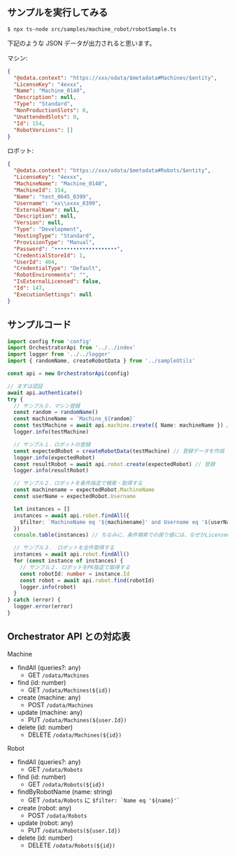 ## サンプルを実行してみる

```console
$ npx ts-node src/samples/machine_robot/robotSample.ts
```

下記のような JSON データが出力されると思います。

マシン:

```json
{
  "@odata.context": "https://xxx/odata/$metadata#Machines/$entity",
  "LicenseKey": "4exxx",
  "Name": "Machine_0140",
  "Description": null,
  "Type": "Standard",
  "NonProductionSlots": 0,
  "UnattendedSlots": 0,
  "Id": 154,
  "RobotVersions": []
}
```

ロボット:

```json
{
  "@odata.context": "https://xxx/odata/$metadata#Robots/$entity",
  "LicenseKey": "4exxx",
  "MachineName": "Machine_0140",
  "MachineId": 154,
  "Name": "test_0645_0399",
  "Username": "xx\\xxxx_0399",
  "ExternalName": null,
  "Description": null,
  "Version": null,
  "Type": "Development",
  "HostingType": "Standard",
  "ProvisionType": "Manual",
  "Password": "••••••••••••••••••••",
  "CredentialStoreId": 1,
  "UserId": 404,
  "CredentialType": "Default",
  "RobotEnvironments": "",
  "IsExternalLicensed": false,
  "Id": 147,
  "ExecutionSettings": null
}
```


## サンプルコード

```typescript
import config from 'config'
import OrchestratorApi from '../../index'
import logger from '../../logger'
import { randomName, createRobotData } from '../sampleUtils'

const api = new OrchestratorApi(config)

// まずは認証
await api.authenticate()
try {
  // サンプル０．マシン登録
  const random = randomName()
  const machineName = `Machine_${random}`
  const testMachine = await api.machine.create({ Name: machineName }) // 登録する
  logger.info(testMachine)

  // サンプル１．ロボットの登録
  const expectedRobot = createRobotData(testMachine) // 登録データを作成
  logger.info(expectedRobot)
  const resultRobot = await api.robot.create(expectedRobot) // 登録
  logger.info(resultRobot)

  // サンプル２．ロボットを条件指定で検索・取得する
  const machinename = expectedRobot.MachineName
  const userName = expectedRobot.Username

  let instances = []
  instances = await api.robot.findAll({
    $filter: `MachineName eq '${machinename}' and Username eq '${userName}'`,
  })
  console.table(instances) // ちなみに、条件検索での戻り値には、なぜかLicenseKeyが入っていない。

  // サンプル３． ロボットを全件取得する
  instances = await api.robot.findAll()
  for (const instance of instances) {
    // サンプル２. ロボットをPK指定で取得する
    const robotId: number = instance.Id
    const robot = await api.robot.find(robotId)
    logger.info(robot)
  }
} catch (error) {
  logger.error(error)
}
```



## Orchestrator API との対応表

Machine

- findAll (queries?: any)
    - GET ``/odata/Machines``
- find (id: number)
    - GET ``/odata/Machines(${id})``
- create (machine: any)
    - POST ``/odata/Machines``
- update (machine: any)
    - PUT ``/odata/Machines(${user.Id})``
- delete (id: number)
    - DELETE ``/odata/Machines(${id})``
 

Robot

- findAll (queries?: any)
    - GET ``/odata/Robots``
- find (id: number)
    - GET ``/odata/Robots(${id})``
- findByRobotName (name: string)
    - GET ``/odata/Robots`` に `` $filter: `Name eq '${name}'` ``
- create (robot: any)
    - POST ``/odata/Robots``
- update (robot: any)
    - PUT ``/odata/Robots(${user.Id})``
- delete (id: number)
    - DELETE ``/odata/Robots(${id})``
 